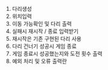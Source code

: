 1. 다리생성
2. 위치입력
3. 이동 가능확인 및 다리 출력
4. 실패시 재시작 / 종료 입력받기
5. 재시작은 기존 구현된 다리 사용
6. 다리 건너기 성공시 게임 종료
7. 게임 종료시 성공했는지와 도전 횟수 출력
8. 예외 처리 및 오류 출력란